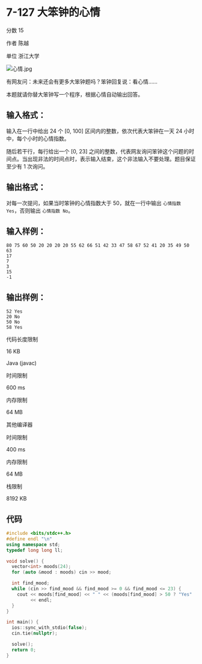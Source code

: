 # **7-127 大笨钟的心情**

分数 15

作者 陈越

单位 浙江大学

![心情.jpg](https://gitee.com/chen-houchao/images/raw/master/img/20250221235229772.jpeg)

有网友问：未来还会有更多大笨钟题吗？笨钟回复说：看心情……

本题就请你替大笨钟写一个程序，根据心情自动输出回答。

## 输入格式：

输入在一行中给出 24 个 [0, 100] 区间内的整数，依次代表大笨钟在一天 24 小时中，每个小时的心情指数。

随后若干行，每行给出一个 [0, 23] 之间的整数，代表网友询问笨钟这个问题的时间点。当出现非法的时间点时，表示输入结束，这个非法输入不要处理。题目保证至少有 1 次询问。

## 输出格式：

对每一次提问，如果当时笨钟的心情指数大于 50，就在一行中输出 `心情指数 Yes`，否则输出 `心情指数 No`。

## 输入样例：

```in
80 75 60 50 20 20 20 20 55 62 66 51 42 33 47 58 67 52 41 20 35 49 50 63
17
7
3
15
-1
```

## 输出样例：

```out
52 Yes
20 No
50 No
58 Yes
```

代码长度限制

16 KB

Java (javac)

时间限制

600 ms

内存限制

64 MB

其他编译器

时间限制

400 ms

内存限制

64 MB

栈限制

8192 KB

## 代码

```cpp
#include <bits/stdc++.h>
#define endl "\n"
using namespace std;
typedef long long ll;

void solve() {
  vector<int> moods(24);
  for (auto &mood : moods) cin >> mood;

  int find_mood;
  while (cin >> find_mood && find_mood >= 0 && find_mood <= 23) {
    cout << moods[find_mood] << " " << (moods[find_mood] > 50 ? "Yes" : "No")
         << endl;
  }
}

int main() {
  ios::sync_with_stdio(false);
  cin.tie(nullptr);

  solve();
  return 0;
}
```

